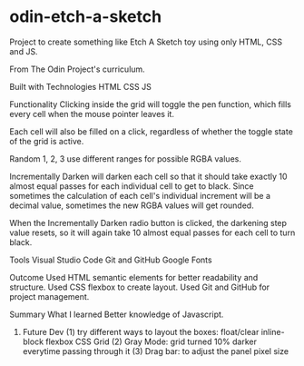 # odin-etch-a-sketch
Project to create something like Etch A Sketch toy using only HTML, CSS and JS.

From The Odin Project's curriculum.

Built with
Technologies
HTML
CSS
JS

Functionality
Clicking inside the grid will toggle the pen function, which fills every cell when the mouse pointer leaves it.

Each cell will also be filled on a click, regardless of whether the toggle state of the grid is active.

Random 1, 2, 3 use different ranges for possible RGBA values.

Incrementally Darken will darken each cell so that it should take exactly 10 almost equal passes for each individual cell to get to black. Since sometimes the calculation of each cell's individual increment will be a decimal value, sometimes the new RGBA values will get rounded.

When the Incrementally Darken radio button is clicked, the darkening step value resets, so it will again take 10 almost equal passes for each cell to turn black.

Tools
Visual Studio Code
Git and GitHub
Google Fonts

Outcome
Used HTML semantic elements for better readability and structure.
Used CSS flexbox to create layout.
Used Git and GitHub for project management.

Summary
What I learned
Better knowledge of Javascript.


1. Future Dev
    (1) try different ways to layout the boxes:
        float/clear
        inline-block
        flexbox
        CSS Grid
    (2) Gray Mode: grid turned 10% darker everytime passing through it
    (3) Drag bar: to adjust the panel pixel size
